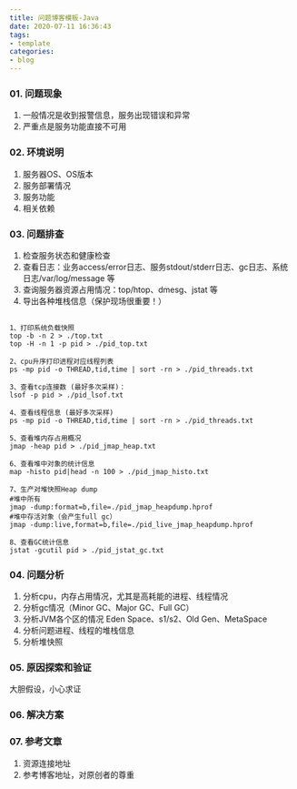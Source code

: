 ```yaml
---
title: 问题博客模板-Java
date: 2020-07-11 16:36:43
tags:
- template
categories:
- blog
---
```

### 01. 问题现象 

1. 一般情况是收到报警信息，服务出现错误和异常
2. 严重点是服务功能直接不可用

### 02. 环境说明 

1. 服务器OS、OS版本
2. 服务部署情况
3. 服务功能
4. 相关依赖

### 03. 问题排查 

1. 检查服务状态和健康检查
2. 查看日志：业务access/error日志、服务stdout/stderr日志、gc日志、系统日志/var/log/message 等
3. 查询服务器资源占用情况：top/htop、dmesg、jstat 等
4. 导出各种堆栈信息（保护现场很重要！）

```shell

1、打印系统负载快照
top -b -n 2 > ./top.txt
top -H -n 1 -p pid > ./pid_top.txt

2、cpu升序打印进程对应线程列表
ps -mp pid -o THREAD,tid,time | sort -rn > ./pid_threads.txt

3、查看tcp连接数 (最好多次采样)：
lsof -p pid > ./pid_lsof.txt

4、查看线程信息 (最好多次采样)
ps -mp pid -o THREAD,tid,time | sort -rn > ./pid_threads.txt

5、查看堆内存占用概况
jmap -heap pid > ./pid_jmap_heap.txt

6、查看堆中对象的统计信息
map -histo pid|head -n 100 > ./pid_jmap_histo.txt

7、生产对堆快照Heap dump
#堆中所有
jmap -dump:format=b,file=./pid_jmap_heapdump.hprof
#堆中存活对象（会产生full gc）
jmap -dump:live,format=b,file=./pid_live_jmap_heapdump.hprof

8、查看GC统计信息
jstat -gcutil pid > ./pid_jstat_gc.txt

```

### 04. 问题分析 

1. 分析cpu，内存占用情况，尤其是高耗能的进程、线程情况
2. 分析gc情况（Minor GC、Major GC、Full GC）
3. 分析JVM各个区的情况 Eden Space、s1/s2、Old Gen、MetaSpace
4. 分析问题进程、线程的堆栈信息
5. 分析堆快照

### 05. 原因探索和验证 

大胆假设，小心求证

### 06. 解决方案 

### 07. 参考文章

1. 资源连接地址
2. 参考博客地址，对原创者的尊重
